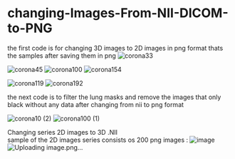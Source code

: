 # changing-Images-From-NII-DICOM-to-PNG
the first code is for changing 3D images to 2D images in png format
thats the samples after saving them in png 
![corona33](https://user-images.githubusercontent.com/34798172/146571569-eac60cca-d546-47e6-9656-fdcf04612ea3.png)

![corona45](https://user-images.githubusercontent.com/34798172/146570888-44b440bf-00f5-4594-b967-fd62b3afd386.png)
![corona100](https://user-images.githubusercontent.com/34798172/146571543-72748c3c-1649-4f80-9921-c4dbf190b4a6.png)
![corona154](https://user-images.githubusercontent.com/34798172/146571555-8d6ad0b6-e72b-42af-9577-72b6c9a60454.png)

![corona119](https://user-images.githubusercontent.com/34798172/146570879-02fe42e3-066a-48f8-9ce7-b82a7c195d28.png)
![corona192](https://user-images.githubusercontent.com/34798172/146570863-35d7da18-0d96-4d64-bb55-91b7ec04e56a.png)


the next code is to filter the lung masks and remove the images that only black without any data after changing from nii to png format

![corona10 (2)](https://user-images.githubusercontent.com/34798172/146572188-fbc14e09-4ad7-466a-bbe3-dfe0e07a0c6e.png)
![corona100 (1)](https://user-images.githubusercontent.com/34798172/146572206-c73747f6-cfb5-4e4c-bfb1-d84474f895bb.png)
 
 
 Changing series 2D images to 3D .NII  
 sample of the 2D images series consists os 200 png images :
 ![image](https://user-images.githubusercontent.com/34798172/154839624-239a40ec-8b40-44bb-8de5-b664cccb0b5f.png)
![Uploading image.png…]()
